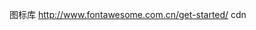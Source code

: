 图标库
http://www.fontawesome.com.cn/get-started/
cdn
<link rel="stylesheet" href="path/to/font-awesome/css/font-awesome.min.css">
